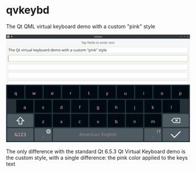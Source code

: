 # qvkeybd
The Qt QML virtual keyboard demo with a custom "pink" style

![screenshot](screenshot.png)

The only difference with the standard Qt 6.5.3 Qt Virtual Keyboard demo is the custom style, with a single difference: the pink color applied to the keys text
